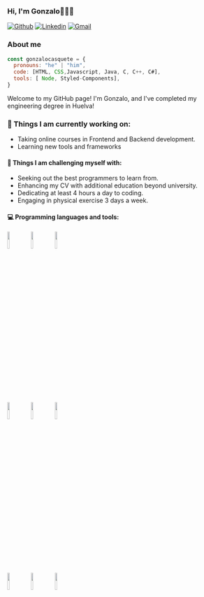 ### Hi, I'm Gonzalo👋👨‍💻
[![Github](https://img.shields.io/badge/-Github-000?style=flat&logo=Github&logoColor=white)](https://github.com/gonzalocasquete)
[![Linkedin](https://img.shields.io/badge/-LinkedIn-blue?style=flat&logo=Linkedin&logoColor=white)](https://www.linkedin.com/in/gonzalo-casquete-rodr%C3%ADguez-7b116127b/)
[![Gmail](https://img.shields.io/badge/-Gmail-c14438?style=flat&logo=Gmail&logoColor=white)](mailto:gonzalocasqueterodriguez@gmail.com)

### About me

````js
const gonzalocasquete = {
  pronouns: "he" | "him",
  code: [HTML, CSS,Javascript, Java, C, C++, C#],
  tools: [ Node, Styled-Components],
}
````

Welcome to my GitHub page! I'm Gonzalo, and I've completed my engineering degree in Huelva!

### 🌱 Things I am currently working on: 
- Taking online courses in Frontend and Backend development.
- Learning new tools and frameworks

#### :muscle: Things I am challenging myself with:
- Seeking out the best programmers to learn from.
- Enhancing my CV with additional education beyond university.
- Dedicating at least 4 hours a day to coding.
- Engaging in physical exercise 3 days a week.

#### :computer: Programming languages and tools: 
<p>

<code><img width="10%" src="https://www.vectorlogo.zone/logos/w3_html5/w3_html5-ar21.svg"></code>
<code><img width="10%" src="https://www.vectorlogo.zone/logos/w3_css/w3_css-ar21.svg"></code>
<code><img width="10%" src="https://www.vectorlogo.zone/logos/javascript/javascript-ar21.svg"></code>
<br />
<code><img width="10%" src="https://www.vectorlogo.zone/logos/java/java-ar21.svg"></code>
<code><img width="10%" src="https://www.vectorlogo.zone/logos/nodejs/nodejs-horizontal.svg"></code>
<code><img width="10%" src="https://www.vectorlogo.zone/logos/git-scm/git-scm-ar21.svg"></code>
<br />
<code><img width="10%" src="https://www.vectorlogo.zone/logos/microsoft_azure/microsoft_azure-ar21.svg"></code>
<code><img width="10%" src="https://www.vectorlogo.zone/logos/mysql/mysql-ar21.svg"></code>
<code><img width="10%" src="https://www.vectorlogo.zone/logos/microsoft_powerbi/microsoft_powerbi-ar21.svg"></code>
</p>
